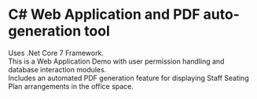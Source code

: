 # C# Web Application and PDF auto-generation tool
Uses .Net Core 7 Framework.  
This is a Web Application Demo with user permission handling and database interaction modules.  
Includes an automated PDF generation feature for displaying Staff Seating Plan arrangements in the office space.
